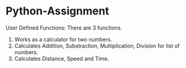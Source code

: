# Python-Assignment
User Defined Functions:
There are 3 functions.
1. Works as a calculator for two numbers.
2. Calculates Addition, Substraction, Multiplication, Division for list of numbers.
3. Calculates Distance, Speed and Time.
